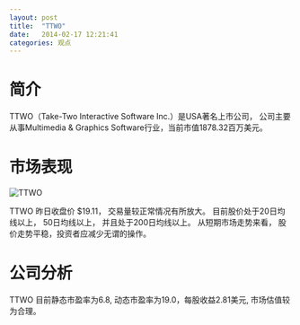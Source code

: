 ```yaml
---
layout: post
title:  "TTWO"
date:   2014-02-17 12:21:41
categories: 观点
---
```


# 简介
TTWO（Take-Two Interactive Software Inc.）是USA著名上市公司，
公司主要从事Multimedia & Graphics Software行业，当前市值1878.32百万美元。

# 市场表现

![TTWO](http://finviz.com/chart.ashx?t=TTWO&ty=c&ta=1&p=d&s=l)

TTWO 昨日收盘价 $19.11，
交易量较正常情况有所放大。
目前股价处于20日均线以上，
50日均线以上，
并且处于200日均线以上。
从短期市场走势来看，
股价走势平稳，投资者应减少无谓的操作。

# 公司分析
TTWO 目前静态市盈率为6.8, 动态市盈率为19.0，每股收益2.81美元,
市场估值较为合理。
